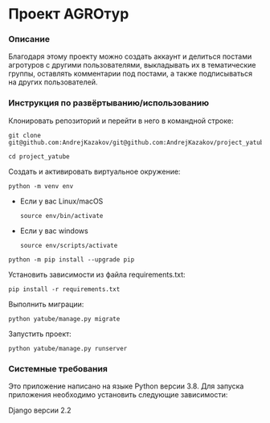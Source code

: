 # Проект AGROтур
### Описание
Благодаря этому проекту можно создать аккаунт и делиться постами агротуров с другими пользователями, выкладывать их в тематические группы, оставлять комментарии под постами, а также подписываться на других пользователей.

### Инструкция по развёртыванию/использованию
Клонировать репозиторий и перейти в него в командной строке:

```
git clone git@github.com:AndrejKazakov/git@github.com:AndrejKazakov/project_yatube.git
```

```
cd project_yatube
```

Cоздать и активировать виртуальное окружение:

```
python -m venv env
```

* Если у вас Linux/macOS

    ```
    source env/bin/activate
    ```

* Если у вас windows

    ```
    source env/scripts/activate
    ```

```
python -m pip install --upgrade pip
```

Установить зависимости из файла requirements.txt:

```
pip install -r requirements.txt
```
Выполнить миграции:
```
python yatube/manage.py migrate
```

Запустить проект:
```
python yatube/manage.py runserver
```


### Системные требования
Это приложение написано на языке Python версии 3.8. Для запуска приложения необходимо установить следующие зависимости:

Django версии 2.2
